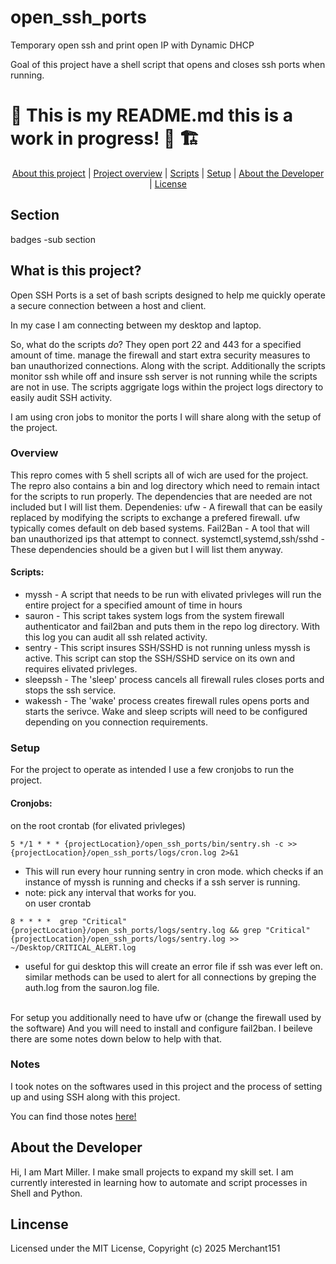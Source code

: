 # open_ssh_ports
Temporary open ssh and print open IP with Dynamic DHCP

Goal of this project have a shell script that opens and closes ssh ports when running. 


# 🚧 This is my README.md this is a work in progress! 🦺 🏗️


<div align="center">
    <a href="https://github.com/Merchant151/open_ssh_ports/blob/master/README.md#what-is-this-project">About this project</a> |
    <a href="https://github.com/Merchant151/open_ssh_ports/blob/master/README.md#Overview">Project overview</a> |
    <a href="https://github.com/Merchant151/open_ssh_ports/blob/master/README.md#scripts">Scripts</a> |
    <a href="https://github.com/Merchant151/open_ssh_ports/blob/master/README.md#setup">Setup</a> |
    <a href="https://github.com/Merchant151/open_ssh_ports/blob/master/README.md#About-the-Developert">About the Developer</a> |
    <a href="https://github.com/Merchant151/open_ssh_ports/blob/master/README.md#License">License</a>
</div>

## Section
badges -sub section
## What is this project?
Open SSH Ports is a set of bash scripts designed to help me quickly operate a secure connection between a host and client.

In my case I am connecting between my desktop and laptop.

So, what do the scripts *do*? They open port 22 and 443 for a specified amount of time. manage the firewall and start extra security measures to ban unauthorized connections. 
Along with the script. Additionally the scripts monitor ssh while off and insure ssh server is not running while the scripts are not in use. The scripts aggrigate logs within the project logs directory to easily audit SSH activity. 

I am using cron jobs to monitor the ports I will share along with the setup of the project. 

### Overview

This repro comes with 5 shell scripts all of wich are used for the project. The repro also contains a bin and log directory which need to remain intact for the scripts to run properly. The dependencies that are needed are not included but I will list them.
Dependenies:
ufw - A firewall that can be easily replaced by modifying the scripts to exchange a prefered firewall. ufw typically comes default on deb based systems. 
Fail2Ban - A tool that will ban unauthorized ips that attempt to connect. 
systemctl,systemd,ssh/sshd - These dependencies should be a given but I will list them anyway.

#### Scripts: 

- myssh - A script that needs to be run with elivated privleges will run the entire project for a specified amount of time in hours
- sauron - This script takes system logs from the system firewall authenticator and fail2ban and puts them in the repo log directory. With this log you can audit all ssh related activity.
- sentry - This script insures SSH/SSHD is not running unless myssh is active. This script can stop the SSH/SSHD service on its own and requires elivated privleges.  
- sleepssh - The 'sleep' process cancels all firewall rules closes ports and stops the ssh service.    
- wakessh - The 'wake' process creates firewall rules opens ports and starts the serivce. Wake and sleep scripts will need to be configured depending on you connection requirements.

### Setup

For the project to operate as intended I use a few cronjobs to run the project.
#### Cronjobs: 
on the root crontab (for elivated privleges)
```
5 */1 * * * {projectLocation}/open_ssh_ports/bin/sentry.sh -c >> {projectLocation}/open_ssh_ports/logs/cron.log 2>&1
```
- This will run every hour running sentry in cron mode. which checks if an instance of myssh is running and checks if a ssh server is running.
- note: pick any interval that works for you.
<br> on user crontab
```
8 * * * *  grep "Critical" {projectLocation}/open_ssh_ports/logs/sentry.log && grep "Critical" {projectLocation}/open_ssh_ports/logs/sentry.log >> ~/Desktop/CRITICAL_ALERT.log
```
  - useful for gui desktop this will create an error file if ssh was ever left on. similar methods can be used to alert for all connections by greping the auth.log from the sauron.log file.

<br>For setup you additionally need to have ufw or (change the firewall used by the software) And you will need to install and configure fail2ban. I beileve there are some notes down below to help with that. 

### Notes
I took notes on the softwares used in this project and the process of setting up and using SSH along with this project. 

You can find those notes [here!](https://github.com/Merchant151/open_ssh_ports/blob/master/notes.md)

## About the Developer 
Hi, I am Mart Miller. I make small projects to expand my skill set. I am currently interested in learning how to automate and script processes in Shell and Python. 

## Lincense 
Licensed under the MIT License, Copyright (c) 2025 Merchant151
